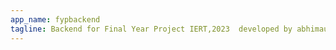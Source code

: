 ```yaml
---
app_name: fypbackend
tagline: Backend for Final Year Project IERT,2023  developed by abhimaurya-dev
---
```



